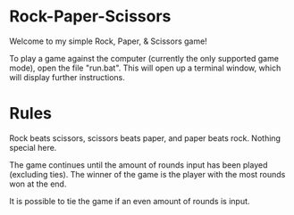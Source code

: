 # Rock-Paper-Scissors
Welcome to my simple Rock, Paper, & Scissors game!

To play a game against the computer (currently the only supported game mode), open the file
"run.bat".  This will open up a terminal window, which will display further instructions.

# Rules

Rock beats scissors, scissors beats paper, and paper beats rock.  Nothing special here.

The game continues until the amount of rounds input has been played (excluding ties).
The winner of the game is the player with the most rounds won at the end.

It is possible to tie the game if an even amount of rounds is input. 

